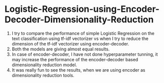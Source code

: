# Logistic-Regression-using-Encoder-Decoder-Dimensionality-Reduction
1. I try to compare the performance of simple Logistic Regression on the text classification using tf-idf vectorizer vs when I try to reduce the dimension of the tf-idf vectorizer using encoder-decoder. 
2. Both the models are giving almost equal results.
3. In case of encoder-decoder, I have not done hyperparameter tunning, it may increase the performance of the encoder-decoder based dimensionality reduction model.
4. It was really fun to see the results, when we are using encoder as dimensionality reduction tools.
